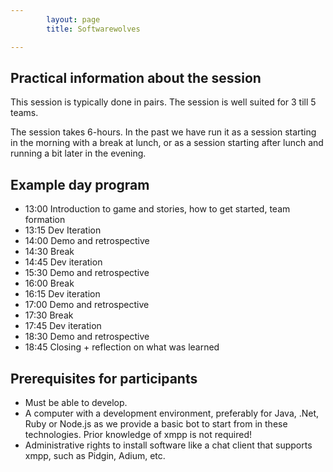 ```yaml
---
        layout: page
        title: Softwarewolves

---
```


Practical information about the session
---

This session is typically done in pairs. The session is well suited for 3 till 5 teams. 

The session takes 6-hours. In the past we have run it as a session starting in the morning with a break at lunch, or as a session starting after lunch and running a bit later in the evening. 

Example day program
---

- 13:00 Introduction to game and stories, how to get started, team formation 
- 13:15 Dev Iteration
- 14:00 Demo and retrospective
- 14:30 Break	
- 14:45 Dev iteration 
- 15:30 Demo and retrospective
- 16:00 Break
- 16:15 Dev iteration
- 17:00 Demo and retrospective
- 17:30 Break
- 17:45 Dev iteration
- 18:30 Demo and retrospective
- 18:45 Closing + reflection on what was learned	


Prerequisites for participants
---

- Must be able to develop.
- A computer with a development environment, preferably for Java, .Net, Ruby or Node.js as we provide a basic bot to start from in these technologies.
Prior knowledge of xmpp is not required!
- Administrative rights to install software like a chat client that supports xmpp, such as Pidgin, Adium, etc.
